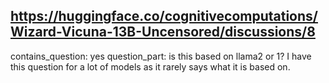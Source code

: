 ## https://huggingface.co/cognitivecomputations/Wizard-Vicuna-13B-Uncensored/discussions/8

contains_question: yes
question_part: is this based on llama2 or 1? I have this question for a lot of models as it rarely says what it is based on.